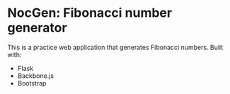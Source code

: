 # NocGen: Fibonacci number generator

This is a practice web application that generates Fibonacci numbers. Built with:
* Flask
* Backbone.js
* Bootstrap